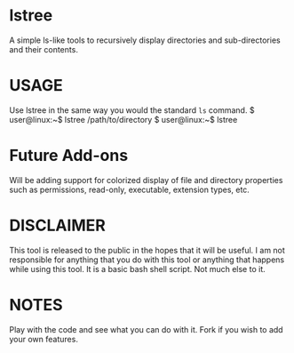 # lstree
A simple ls-like tools to recursively display directories and sub-directories and their contents.

# USAGE
Use lstree in the same way you would the standard `ls` command.
$ user@linux:~$ lstree /path/to/directory
$ user@linux:~$ lstree 

# Future Add-ons
Will be adding support for colorized display of file and directory properties
such as permissions, read-only, executable, extension types, etc.

# DISCLAIMER
This tool is released to the public in the hopes that it will be useful. I am
not responsible for anything that you do with this tool or anything that happens
while using this tool. It is a basic bash shell script. Not much else to it.

# NOTES
Play with the code and see what you can do with it. Fork if you wish to add
your own features.
